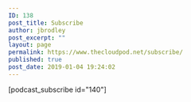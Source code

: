 ```yaml
---
ID: 138
post_title: Subscribe
author: jbrodley
post_excerpt: ""
layout: page
permalink: https://www.thecloudpod.net/subscribe/
published: true
post_date: 2019-01-04 19:24:02
---
```

<!-- wp:paragraph -->
<p>[podcast_subscribe id="140"]</p>
<!-- /wp:paragraph -->
